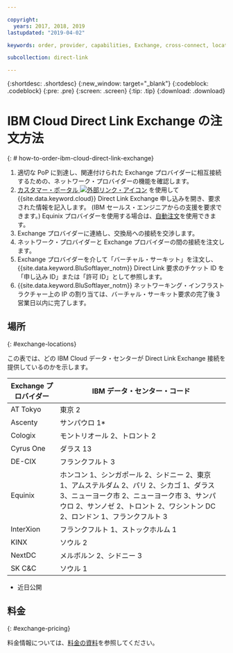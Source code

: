 ```yaml
---

copyright:
  years: 2017, 2018, 2019
lastupdated: "2019-04-02"

keywords: order, provider, capabilities, Exchange, cross-connect, locations, PoP, datacenter, data, center, pricing

subcollection: direct-link

---
```


{:shortdesc: .shortdesc}
{:new_window: target="_blank"}
{:codeblock: .codeblock}
{:pre: .pre}
{:screen: .screen}
{:tip: .tip}
{:download: .download}

# IBM Cloud Direct Link Exchange の注文方法
{: # how-to-order-ibm-cloud-direct-link-exchange}

1. 適切な PoP に到達し、関連付けられた Exchange プロバイダーに相互接続するための、ネットワーク・プロバイダーの機能を確認します。
2. [カスタマー・ポータル ![外部リンク・アイコン](../../icons/launch-glyph.svg "外部リンク・アイコン")](https://control.softlayer.com/) を使用して {{site.data.keyword.cloud}} Direct Link Exchange 申し込みを開き、要求された情報を記入します。 (IBM セールス・エンジニアからの支援を要求できます。) Equinix プロバイダーを使用する場合は、[自動注文](/docs/infrastructure/direct-link?topic=direct-link-provisioning-ibm-cloud-direct-link-exchange-for-equinix)を使用できます。
3. Exchange プロバイダーに連絡し、交換局への接続を交渉します。
4. ネットワーク・プロバイダーと Exchange プロバイダーの間の接続を注文します。
5. Exchange プロバイダーを介して「バーチャル・サーキット」を注文し、{{site.data.keyword.BluSoftlayer_notm}} Direct Link 要求のチケット ID を「申し込み ID」または「許可 ID」として参照します。
6. {{site.data.keyword.BluSoftlayer_notm}} ネットワーキング・インフラストラクチャー上の IP の割り当ては、バーチャル・サーキット要求の完了後 3 営業日以内に完了します。
 
## 場所
{: #exchange-locations}
 
 この表では、どの IBM Cloud データ・センターが Direct Link Exchange 接続を提供しているのかを示します。
 
| Exchange プロバイダー	| IBM データ・センター・コード |
|-------------|-----------------------|
| AT Tokyo | 東京 2 |
| Ascenty | サンパウロ 1* |
| Cologix | モントリオール 2、トロント 2 |
| Cyrus One | ダラス 13 |
| DE-CIX | フランクフルト 3 |
| Equinix | ホンコン 1、シンガポール 2、シドニー 2、東京 1、アムステルダム 2、パリ 2、シカゴ 1、ダラス 3、ニューヨーク市 2、ニューヨーク市 3、サンパウロ 2、サンノゼ 2、トロント 2、ワシントン DC 2、ロンドン 1、フランクフルト 3 |							
| InterXion | フランクフルト 1、ストックホルム 1 |
| KINX	| ソウル 2 |
| NextDC | メルボルン 2、シドニー 3 |
| SK C&C | ソウル 1 |

* 近日公開

## 料金
{: #exchange-pricing}

料金情報については、[料金の資料](/docs/infrastructure/direct-link?topic=direct-link-pricing-for-ibm-cloud-direct-link#pricing-for-direct-link-exchange)を参照してください。
